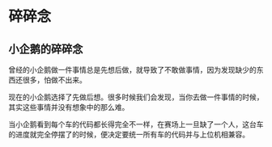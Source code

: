 # 碎碎念

## 小企鹅的碎碎念

曾经的小企鹅做一件事情总是先想后做，就导致了不敢做事情，因为发现缺少的东西还很多，怕做不出来。

现在的小企鹅选择了先做后想。很多时候我们会发现，当你去做一件事情的时候，其实这些事情并没有想象中的那么难。

当小企鹅看到每个车的代码都长得完全不一样，在赛场上一旦缺了一个人，这台车的进度就完全停摆了的时候，便决定要统一所有车的代码并与上位机相兼容。
